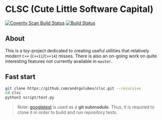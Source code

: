 CLSC (Cute Little Software Capital)
===

[![Coverity Scan Build Status](https://scan.coverity.com/projects/17074/badge.svg)](https://scan.coverity.com/projects/clsc)
[![Build Status](https://travis-ci.com/andrgolubev/clsc.svg?branch=master)](https://travis-ci.com/andrgolubev/clsc)


## About

This is a toy-project dedicated to creating useful utilities that
relatively modern `C++` (`C++11`/`C++14`) misses. There is also an on-going
work on quite interesting features not currently available in `master`.

## Fast start

~~~bash
git clone https://github.com/andrgolubev/clsc.git --recursive
cd clsc
python3 script/test.py
~~~

> Note: [googletest](https://github.com/google/googletest) is used as a
**git submodule**. Thus, it is required to clone it in order to build and run
repository tests.
